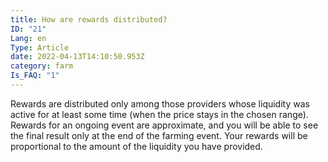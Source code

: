 ```yaml
---
title: How are rewards distributed?
ID: "21"
Lang: en
Type: Article
date: 2022-04-13T14:10:50.953Z
category: farm
Is_FAQ: "1"
---
```

Rewards are distributed only among those providers whose liquidity was active for at least some time (when the price stays in the chosen range). Rewards for an ongoing event are approximate, and you will be able to see the final result only at the end of the farming event. Your rewards will be proportional to the amount of the liquidity you have provided.
